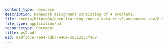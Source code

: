 ```yaml
---
content_type: resource
description: Homework assignment consisting of 4 problems.
file: /media/https%3A/open-learning-course-data-rc.s3.amazonaws.com/8-591j-systems-biology-fall-2004/8a0f3b7e7e64bdb7e46ecd512355f458_ps2.pdf
file_type: application/pdf
resourcetype: Document
title: ps2.pdf
uid: 8a0f3b7e-7e64-bdb7-e46e-cd512355f458
---
```

